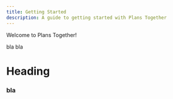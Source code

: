```yaml
---
title: Getting Started
description: A guide to getting started with Plans Together
---
```


Welcome to Plans Together!

bla bla

# Heading
### bla
